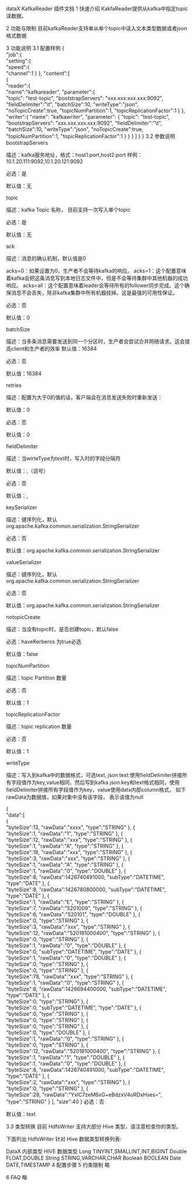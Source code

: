 dataX KafkaReader 插件文档
1 快速介绍
KakfaReader提供从kafka中指定topic读数据。

2 功能与限制
目前kafkaReader支持单从单个topic中读入文本类型数据或者json格式数据

3 功能说明
3.1 配置样例
{  
   "job":{  
      "setting":{  
         "speed":{  
            "channel":1
         }
      },
      "content":[  
         {  
            "reader":{  
               "name":"kafkareader",
               "parameter":{  
                  "topic": "test-topic",
                  			    "bootstrapServers": "xxx.xxx.xxx.xxx:9092",
                  			    "fieldDelimiter":"\t",
                  			    "batchSize":10,
                  			     "writeType":"json",
                  			    "noTopicCreate":true,
                  			    "topicNumPartition":1,
                  			    "topicReplicationFactor":1
               }
            },
            "writer":{ 
		"name": "kafkawriter",
			  "parameter": {
			    "topic": "test-topic",
			    "bootstrapServers": "xxx.xxx.xxx.xxx:9092",
			    "fieldDelimiter":"\t",
			    "batchSize":10,
			     "writeType":"json",
			    "noTopicCreate":true,
			    "topicNumPartition":1,
			    "topicReplicationFactor":1
			  }
		 }
         }
      ]
   }
}
3.2 参数说明
bootstrapServers

描述：kafka服务地址，格式：host1:port,host2:port 样例：10.1.20.111:9092,10.1.20.121:9092

必选：是

默认值：无

topic

描述：kafka Topic 名称， 目前支持一次写入单个topic

必选：是

默认值：无

ack

描述：消息的确认机制，默认值是0

acks=0：如果设置为0，生产者不会等待kafka的响应。 acks=1：这个配置意味着kafka会把这条消息写到本地日志文件中，但是不会等待集群中其他机器的成功响应。 acks=all：这个配置意味着leader会等待所有的follower同步完成。这个确保消息不会丢失，除非kafka集群中所有机器挂掉。这是最强的可用性保证。

必选：否

默认值：0

batchSize

描述：当多条消息需要发送到同一个分区时，生产者会尝试合并网络请求。这会提高client和生产者的效率
默认值：16384

必选：否

默认值：16384

retries

描述：配置为大于0的值的话，客户端会在消息发送失败时重新发送：

默认值：0

必选：否

默认值：0

fieldDelimiter

描述：当wirteType为text时，写入时的字段分隔符

默认值：,（逗号）

必选：否

默认值：,

keySerializer

描述：键序列化，默认org.apache.kafka.common.serialization.StringSerializer

必选：否

默认值：org.apache.kafka.common.serialization.StringSerializer

valueSerializer

描述：键序列化，默认org.apache.kafka.common.serialization.StringSerializer

必选：否

默认值：org.apache.kafka.common.serialization.StringSerializer

notopicCreate

描述：当没有topic时，是否创建topic，默认false

必选：haveKerberos 为true必选

默认值：false

topicNumPartition

描述：topic Partition 数量

必选：否

默认值：1

topicReplicationFactor

描述：topic replication 数量

必选：否

默认值：1

writeType

描述：写入到kafka中的数据格式，可选text, json
text:使用fieldDelimiter拼接所有字段值作为key,value相同，然后写到kafka json:key和text格式相同，使用fieldDelimiter拼接所有字段值作为key，value使用datx内部column格式， 如下 rawData为数据值，如果对象中没有该字段， 表示该值为null

  {  
     "data":[  
        {  
           "byteSize":13,
           "rawData":"xxxx",
           "type":"STRING"
        },
        {  
           "byteSize":1,
           "rawData":"1",
           "type":"STRING"
        },
        {  
           "byteSize":12,
           "rawData":"xxx",
           "type":"STRING"
        },
        {  
           "byteSize":1,
           "rawData":"A",
           "type":"STRING"
        },
        {  
           "byteSize":18,
           "rawData":"xxx",
           "type":"STRING"
        },
        {  
           "byteSize":3,
           "rawData":"xxx",
           "type":"STRING"
        },
        {  
           "byteSize":1,
           "rawData":"A",
           "type":"STRING"
        },
        {  
           "byteSize":1,
           "rawData":"0",
           "type":"DOUBLE"
        },
        {  
           "byteSize":8,
           "rawData":1426740491000,
           "subType":"DATETIME",
           "type":"DATE"
        },
        {  
           "byteSize":8,
           "rawData":1426780800000,
           "subType":"DATETIME",
           "type":"DATE"
        },
        {  
           "byteSize":1,
           "rawData":"E",
           "type":"STRING"
        },
        {  
           "byteSize":7,
           "rawData":"5201009",
           "type":"STRING"
        },
        {  
           "byteSize":6,
           "rawData":"520101",
           "type":"DOUBLE"
        },
        {  
           "byteSize":0,
           "type":"STRING"
        },
        {  
           "byteSize":3,
           "rawData":"xxx",
           "type":"STRING"
        },
        {  
           "byteSize":12,
           "rawData":"520181000400",
           "type":"STRING"
        },
        {  
           "byteSize":0,
           "type":"STRING"
        },
        {  
           "byteSize":1,
           "rawData":"0",
           "type":"DOUBLE"
        },
        {  
           "byteSize":0,
           "subType":"DATETIME",
           "type":"DATE"
        },
        {  
           "byteSize":1,
           "rawData":"0",
           "type":"DOUBLE"
        },
        {  
           "byteSize":0,
           "type":"STRING"
        },
        {  
           "byteSize":0,
           "type":"STRING"
        },
        {  
           "byteSize":78,
           "rawData":"xxx",
           "type":"STRING"
        },
        {  
           "byteSize":1,
           "rawData":"0",
           "type":"STRING"
        },
        {  
           "byteSize":8,
           "rawData":1426694400000,
           "subType":"DATETIME",
           "type":"DATE"
        },
        {  
           "byteSize":0,
           "type":"STRING"
        },
        {  
           "byteSize":0,
           "subType":"DATETIME",
           "type":"DATE"
        },
        {  
           "byteSize":0,
           "type":"STRING"
        },
        {  
           "byteSize":0,
           "type":"STRING"
        },
        {  
           "byteSize":0,
           "type":"STRING"
        },
        {  
           "byteSize":0,
           "type":"DOUBLE"
        },
        {  
           "byteSize":1,
           "rawData":"0",
           "type":"STRING"
        },
        {  
           "byteSize":0,
           "type":"STRING"
        },
        {  
           "byteSize":12,
           "rawData":"520181000400",
           "type":"STRING"
        },
        {  
           "byteSize":1,
           "rawData":"1",
           "type":"DOUBLE"
        },
        {  
           "byteSize":1,
           "rawData":"0",
           "type":"DOUBLE"
        },
        {  
           "byteSize":8,
           "rawData":1426740491000,
           "subType":"DATETIME",
           "type":"DATE"
        },
        {  
           "byteSize":2,
           "rawData":"xxx",
           "type":"STRING"
        },
        {  
           "byteSize":0,
           "type":"STRING"
        },
        {  
           "byteSize":28,
           "rawData":"YxIC7zeM6xG+eBdzxV4oRDxHses=",
           "type":"STRING"
        }
     ],
     "size":40
  }
必选：否

默认值：text

3.3 类型转换
目前 HdfsWriter 支持大部分 Hive 类型，请注意检查你的类型。

下面列出 HdfsWriter 针对 Hive 数据类型转换列表:

DataX 内部类型	HIVE 数据类型
Long	TINYINT,SMALLINT,INT,BIGINT
Double	FLOAT,DOUBLE
String	STRING,VARCHAR,CHAR
Boolean	BOOLEAN
Date	DATE,TIMESTAMP
4 配置步骤
5 约束限制
略

6 FAQ
略